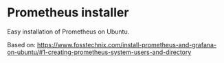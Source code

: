 # Prometheus installer
Easy installation of Prometheus on Ubuntu.

Based on: https://www.fosstechnix.com/install-prometheus-and-grafana-on-ubuntu/#1-creating-prometheus-system-users-and-directory
